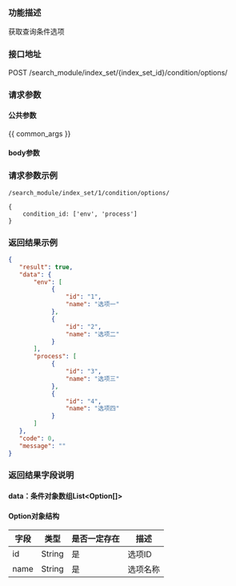 ### 功能描述

获取查询条件选项

### 接口地址

POST  /search_module/index_set/{index_set_id}/condition/options/

### 请求参数

#### 公共参数

{{ common_args }}

#### body参数

### 请求参数示例

```
/search_module/index_set/1/condition/options/

{
    condition_id: ['env', 'process']
}
```

### 返回结果示例

```json
{
   "result": true,
   "data": {
       "env": [
            {
                "id": "1",
                "name": "选项一"
            },
            {
                "id": "2",
                "name": "选项二"
            }
       ],
       "process": [
            {
                "id": "3",
                "name": "选项三"
            },
            {
                "id": "4",
                "name": "选项四"
            }
       ]
   },
   "code": 0,
   "message": ""
}
```

### 返回结果字段说明

#### data：条件对象数组List<Option[]>

#### Option对象结构

| 字段 | 类型 | 是否一定存在 | 描述 |
| --- | --- | --- | --- |
| id | String | 是 | 选项ID |
| name | String | 是 | 选项名称 |


